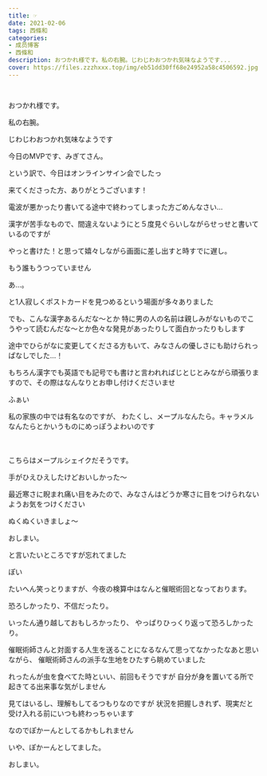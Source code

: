 ```yaml
---
title: ☞
date: 2021-02-06
tags: 西條和
categories: 
- 成员博客
- 西條和
description: おつかれ様です。私の右腕。じわじわおつかれ気味なようです...
cover: https://files.zzzhxxx.top/img/eb51dd30ff68e24952a58c4506592.jpg 
---
```


        ﻿


















おつかれ様です。




















私の右腕。












じわじわおつかれ気味なようです
















今日のMVPです、みぎてさん。






















という訳で、今日はオンラインサイン会でしたっ

来てくださった方、ありがとうございます！
















電波が悪かったり書いてる途中で終わってしまった方ごめんなさい…














漢字が苦手なもので、間違えないようにと５度見ぐらいしながらせっせと書いているのですが








やっと書けた！と思って嬉々しながら画面に差し出すと時すでに遅し。








もう誰もうつっていません








あ…。









と1人寂しくポストカードを見つめるという場面が多々ありました















でも、こんな漢字あるんだな〜とか
特に男の人の名前は親しみがないものでこうやって読むんだな〜とか色々な発見があったりして面白かったりもします











途中でひらがなに変更してくださる方もいて、みなさんの優しさにも助けられっぱなしでした…！












もちろん漢字でも英語でも記号でも書けと言われればじとじとみながら頑張りますので、その際はなんなりとお申し付けくださいませ









































ふぁい














私の家族の中では有名なのですが、
わたくし、メープルなんたら。キャラメルなんたらとかいうものにめっぽうよわいのです





　　　











こちらはメープルシェイクだそうです。

















手がひえひえしたけどおいしかった〜

















最近寒さに睨まれ痛い目をみたので、みなさんはどうか寒さに目をつけられないようお気をつけください















ぬくぬくいきましょ〜















おしまい。



























と言いたいところですが忘れてました








ぽい













たいへん笑っとりますが、今夜の検算中はなんと催眠術回となっております。










恐ろしかったり、不信だったり。

いったん通り越しておもしろかったり、
やっぱりひっくり返って恐ろしかったり。










催眠術師さんと対面する人生を送ることになるなんて思ってなかったなあと思いながら、
催眠術師さんの派手な生地をひたすら眺めていました











れったんが虫を食べてた時といい、前回もそうですが
自分が身を置いてる所で起きてる出来事な気がしません











見てはいるし、理解もしてるつもりなのですが
状況を把握しきれず、現実だと受け入れる前にいつも終わっちゃいます












なのでぽかーんとしてるかもしれません










いや、ぽかーんとしてました。























おしまい。


